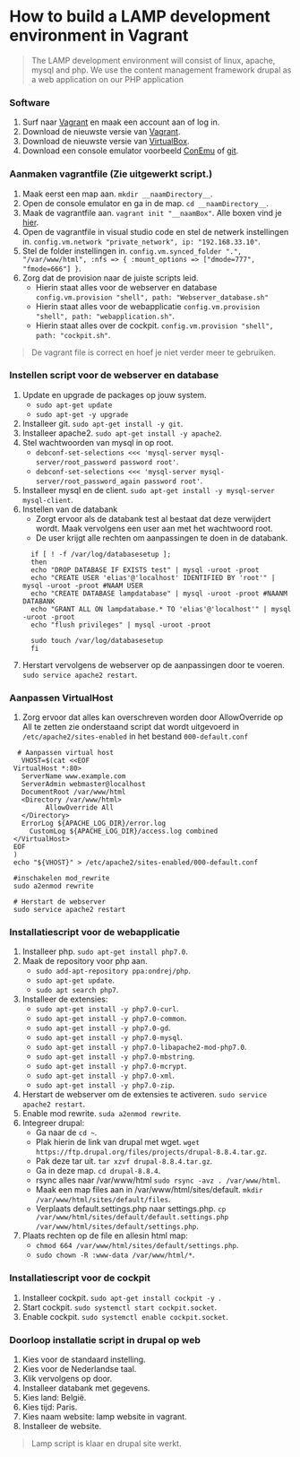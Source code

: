# How to build a LAMP development environment in Vagrant
  > The LAMP development environment will consist of linux, apache, mysql and php. We use the content management framework drupal as a web application on our PHP application
 ### Software
 1. Surf naar [Vagrant](https://www.vagrantup.com/) en maak een account aan of log in.
 2. Download de nieuwste versie van [Vagrant](https://www.vagrantup.com/).
 3. Download de nieuwste versie van [VirtualBox](https://www.virtualbox.org/).
 4. Download een console emulator voorbeeld [ConEmu](https://conemu.github.io/en/TextSelection.html) of [git](https://git-scm.com/).
 
 ### Aanmaken vagrantfile (Zie uitgewerkt script.)
 1. Maak eerst een map aan. `mkdir __naamDirectory__`.
 2. Open de console emulator en ga in de map. `cd __naamDirectory__`.
 3. Maak de vagrantfile aan. `vagrant init "__naamBox"`. Alle boxen vind je [hier](https://app.vagrantup.com/boxes/search).
 4. Open de vagrantfile in visual studio code en stel de netwerk instellingen in. `config.vm.network "private_network", ip: "192.168.33.10"`.
 5. Stel de folder instellingen in. `config.vm.synced_folder ".", "/var/www/html", :nfs => { :mount_options => ["dmode=777", "fmode=666"] }`.
 6. Zorg dat de provision naar de juiste scripts leid.  
     -  Hierin staat alles voor de webserver en database `config.vm.provision "shell", path: "Webserver_database.sh"`  
     -  Hierin staat alles voor de webapplicatie `config.vm.provision "shell", path: "webapplication.sh"`.  
     -  Hierin staat alles over de cockpit. `config.vm.provision "shell", path: "cockpit.sh"`.

> De vagrant file is correct en hoef je niet verder meer te gebruiken.

### Instellen script voor de webserver en database
 1.  Update en upgrade de packages op jouw system.  
     -  `sudo apt-get update`
     -  `sudo apt-get -y upgrade`  
 2. Installeer git. `sudo apt-get install -y git`.
 3. Installeer apache2. `sudo apt-get install -y apache2`.
 4. Stel wachtwoorden van mysql in op root.  
     - `debconf-set-selections <<< 'mysql-server mysql-server/root_password password root'`.
     - `debconf-set-selections <<< 'mysql-server mysql-server/root_password_again password root'`.
 5. Installeer mysql en de client. `sudo apt-get install -y mysql-server mysql-client`.
 6. Instellen van de databank
     - Zorgt ervoor als de databank test al bestaat dat deze verwijdert wordt. Maak vervolgens een user aan met het wachtwoord root.  
     - De user krijgt alle rechten om aanpassingen te doen in de databank.
      ```
        if [ ! -f /var/log/databasesetup ];
        then
        echo "DROP DATABASE IF EXISTS test" | mysql -uroot -proot
        echo "CREATE USER 'elias'@'localhost' IDENTIFIED BY 'root'" | mysql -uroot -proot #NAAM USER
        echo "CREATE DATABASE lampdatabase" | mysql -uroot -proot #NAANM DATABANK
        echo "GRANT ALL ON lampdatabase.* TO 'elias'@'localhost'" | mysql -uroot -proot
        echo "flush privileges" | mysql -uroot -proot

        sudo touch /var/log/databasesetup
        fi
       ``` 
  7. Herstart vervolgens de webserver op de aanpassingen door te voeren. `sudo service apache2 restart`.
### Aanpassen VirtualHost
 1. Zorg ervoor dat alles kan overschreven worden door AllowOverride op All te zetten zie onderstaand script dat wordt uitgevoerd in `/etc/apache2/sites-enabled` in het bestand `000-default.conf`
 ```
   # Aanpassen virtual host
    VHOST=$(cat <<EOF
  VirtualHost *:80>
    ServerName www.example.com
    ServerAdmin webmaster@localhost
    DocumentRoot /var/www/html
    <Directory /var/www/html>
          AllowOverride All
    </Directory>
    ErrorLog ${APACHE_LOG_DIR}/error.log
      CustomLog ${APACHE_LOG_DIR}/access.log combined
  </VirtualHost>
  EOF
  )
  echo "${VHOST}" > /etc/apache2/sites-enabled/000-default.conf

  #inschakelen mod_rewrite
  sudo a2enmod rewrite

  # Herstart de webserver 
  sudo service apache2 restart
```
 
### Installatiescript voor de webapplicatie
 1. Installeer php. `sudo apt-get install php7.0`.
 2. Maak de repository voor php aan.  
     - `sudo add-apt-repository ppa:ondrej/php`.  
     - `sudo apt-get update`.
     - `sudo apt search php7`.
 3. Installeer de extensies:
     - `sudo apt-get install -y php7.0-curl`.
     - `sudo apt-get install -y php7.0-common`.
     - `sudo apt-get install -y php7.0-gd`.
     - `sudo apt-get install -y php7.0-mysql`.
     - `sudo apt-get install -y php7.0-libapache2-mod-php7.0`.
     - `sudo apt-get install -y php7.0-mbstring`.
     - `sudo apt-get install -y php7.0-mcrypt`.
     - `sudo apt-get install -y php7.0-xml`.
     - `sudo apt-get install -y php7.0-zip`.
 4. Herstart de webserver om de extensies te activeren. `sudo service apache2 restart`.
 5. Enable mod rewrite. `suda a2enmod rewrite`.
 6. Integreer drupal:
     - Ga naar de `cd ~`.
     - Plak hierin de link van drupal met wget. `wget https://ftp.drupal.org/files/projects/drupal-8.8.4.tar.gz`.
     - Pak deze tar uit. `tar xzvf drupal-8.8.4.tar.gz`.
     - Ga in deze map. `cd drupal-8.8.4`.
     - rsync alles naar /var/www/html `sudo rsync -avz . /var/www/html`.
     - Maak een map files aan in /var/www/html/sites/default. `mkdir /var/www/html/sites/default/files`.
     - Verplaats default.settings.php naar settings.php. `cp /var/www/html/sites/default/default.settings.php /var/www/html/sites/default/settings.php`.
 7. Plaats rechten op de file en allesin html map:
     - `chmod 664 /var/www/html/sites/default/settings.php`.
     - `sudo chown -R :www-data /var/www/html/*`.
 
 ### Installatiescript voor de cockpit
 1. Installeer cockpit. `sudo apt-get install cockpit -y `.
 2. Start cockpit. `sudo systemctl start cockpit.socket`. 
 3. Enable cockpit. `sudo systemctl enable cockpit.socket`.
 
 ### Doorloop installatie script in drupal op web
 1. Kies voor de standaard instelling.
 2. Kies voor de Nederlandse taal.
 3. Klik vervolgens op door. 
 4. Installeer databank met gegevens.
 5. Kies land: België.
 6. Kies tijd: Paris.
 7. Kies naam website: lamp website in vagrant.
 8. Installeer de website.
 
> Lamp script is klaar en drupal site werkt.
 
     



 
 
